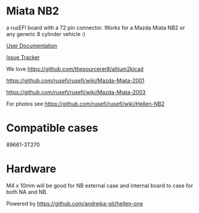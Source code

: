 # Miata NB2

a rusEFI board with a 72 pin connector. Works for a Mazda Miata NB2 or any generic 8 cylinder vehicle :)

[User Documentation](https://github.com/rusefi/rusefi/wiki/Hellen-NB2)

[Issue Tracker](https://github.com/rusefi/hellen-NB2-issues)

We love https://github.com/thesourcerer8/altium2kicad

https://github.com/rusefi/rusefi/wiki/Mazda-Miata-2001

https://github.com/rusefi/rusefi/wiki/Mazda-Miata-2003

For photos see https://github.com/rusefi/rusefi/wiki/Hellen-NB2


# Compatible cases

89661-3T270

# Hardware

M4 x 10mm will be good for NB external case and internal board to case for both NA and NB.


Powered by https://github.com/andreika-git/hellen-one
